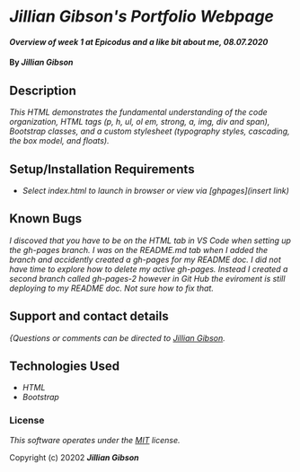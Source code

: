 # _Jillian Gibson's Portfolio Webpage_

#### _Overview of week 1 at Epicodus and a like bit about me, 08.07.2020_

#### By _**Jillian Gibson**_

## Description

_This HTML demonstrates the fundamental understanding of the code organization, HTML tags (p, h, ul, ol em, strong, a, img, div and span), Bootstrap classes, and a custom stylesheet (typography styles, cascading, the box model, and floats)._

## Setup/Installation Requirements

* _Select index.html to launch in browser or view via [ghpages](insert link)_


## Known Bugs

_I discoved that you have to be on the HTML tab in VS Code when setting up the gh-pages branch. I was on the README.md tab when I added the branch and accidently created a gh-pages for my README doc. I did not have time to explore how to delete my active gh-pages. Instead I created a second branch called gh-pages-2 however in Git Hub the eviroment is still deploying to my README doc. Not sure how to fix that._

## Support and contact details

_{Questions or comments can be directed to [Jillian Gibson](jillian.l.gibson@gmail.com)._

## Technologies Used

* _HTML_
* _Bootstrap_

### License

*_This software operates under the [MIT](https://en.wikipedia.org/wiki/MIT_License) license._*

Copyright (c) 20202 **_Jillian Gibson_**